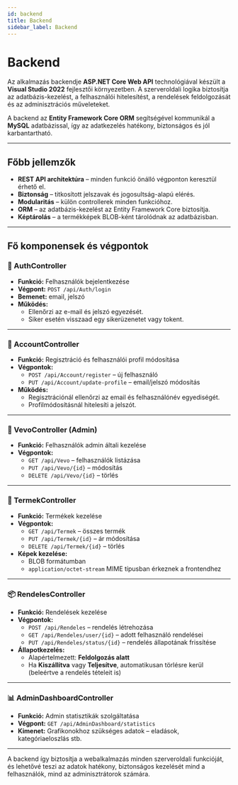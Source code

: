 ```yaml
---
id: backend
title: Backend
sidebar_label: Backend
---
```


# Backend

Az alkalmazás backendje **ASP.NET Core Web API** technológiával készült a **Visual Studio 2022** fejlesztői környezetben. A szerveroldali logika biztosítja az adatbázis-kezelést, a felhasználói hitelesítést, a rendelések feldolgozását és az adminisztrációs műveleteket.

A backend az **Entity Framework Core ORM** segítségével kommunikál a **MySQL** adatbázissal, így az adatkezelés hatékony, biztonságos és jól karbantartható.

---

## Főbb jellemzők

- **REST API architektúra** – minden funkció önálló végponton keresztül érhető el.
- **Biztonság** – titkosított jelszavak és jogosultság-alapú elérés.
- **Modularitás** – külön controllerek minden funkcióhoz.
- **ORM** – az adatbázis-kezelést az Entity Framework Core biztosítja.
- **Képtárolás** – a termékképek BLOB-ként tárolódnak az adatbázisban.

---

## Fő komponensek és végpontok

### 🔐 AuthController

- **Funkció:** Felhasználók bejelentkezése  
- **Végpont:** `POST /api/Auth/login`  
- **Bemenet:** email, jelszó  
- **Működés:**
  - Ellenőrzi az e-mail és jelszó egyezését.
  - Siker esetén visszaad egy sikerüzenetet vagy tokent.

---

### 👤 AccountController

- **Funkció:** Regisztráció és felhasználói profil módosítása  
- **Végpontok:**
  - `POST /api/Account/register` – új felhasználó
  - `PUT /api/Account/update-profile` – email/jelszó módosítás
- **Működés:**
  - Regisztrációnál ellenőrzi az email és felhasználónév egyediségét.
  - Profilmódosításnál hitelesíti a jelszót.

---

### 🛒 VevoController (Admin)

- **Funkció:** Felhasználók admin általi kezelése  
- **Végpontok:**
  - `GET /api/Vevo` – felhasználók listázása
  - `PUT /api/Vevo/{id}` – módosítás
  - `DELETE /api/Vevo/{id}` – törlés

---

### 🥖 TermekController

- **Funkció:** Termékek kezelése  
- **Végpontok:**
  - `GET /api/Termek` – összes termék
  - `PUT /api/Termek/{id}` – ár módosítása
  - `DELETE /api/Termek/{id}` – törlés
- **Képek kezelése:**
  - BLOB formátumban
  - `application/octet-stream` MIME típusban érkeznek a frontendhez

---

### 📦 RendelesController

- **Funkció:** Rendelések kezelése  
- **Végpontok:**
  - `POST /api/Rendeles` – rendelés létrehozása
  - `GET /api/Rendeles/user/{id}` – adott felhasználó rendelései
  - `PUT /api/Rendeles/status/{id}` – rendelés állapotának frissítése
- **Állapotkezelés:**
  - Alapértelmezett: **Feldolgozás alatt**
  - Ha **Kiszállítva** vagy **Teljesítve**, automatikusan törlésre kerül (beleértve a rendelés tételeit is)

---

### 📊 AdminDashboardController

- **Funkció:** Admin statisztikák szolgáltatása
- **Végpont:** `GET /api/AdminDashboard/statistics`
- **Kimenet:** Grafikonokhoz szükséges adatok – eladások, kategóriaeloszlás stb.

---

A backend így biztosítja a webalkalmazás minden szerveroldali funkcióját, és lehetővé teszi az adatok hatékony, biztonságos kezelését mind a felhasználók, mind az adminisztrátorok számára.
